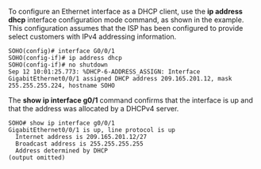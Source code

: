 To configure an Ethernet interface as a DHCP client, use the **ip address dhcp** interface configuration mode command, as shown in the example. This configuration assumes that the ISP has been configured to provide select customers with IPv4 addressing information.

```
SOHO(config)# interface G0/0/1
SOHO(config-if)# ip address dhcp
SOHO(config-if)# no shutdown
Sep 12 10:01:25.773: %DHCP-6-ADDRESS_ASSIGN: Interface GigabitEthernet0/0/1 assigned DHCP address 209.165.201.12, mask 255.255.255.224, hostname SOHO
```

The **show ip interface g0/1** command confirms that the interface is up and that the address was allocated by a DHCPv4 server.

```
SOHO# show ip interface g0/0/1
GigabitEthernet0/0/1 is up, line protocol is up
  Internet address is 209.165.201.12/27
  Broadcast address is 255.255.255.255
  Address determined by DHCP
(output omitted)
```
